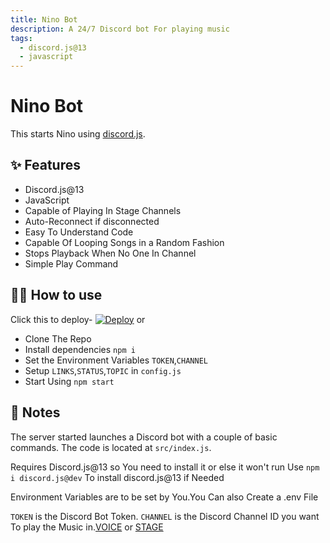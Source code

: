 ```yaml
---
title: Nino Bot
description: A 24/7 Discord bot For playing music
tags:
  - discord.js@13
  - javascript
---
```


# Nino Bot 

This starts Nino using [discord.js](https://discord.js.org/#/).

## ✨ Features

- Discord.js@13
- JavaScript
- Capable of Playing In Stage Channels
- Auto-Reconnect if disconnected
- Easy To Understand Code
- Capable Of Looping Songs in a Random Fashion
- Stops Playback When No One In Channel
- Simple Play Command

## 💁‍♀️ How to use

Click this to deploy-
[![Deploy](https://www.herokucdn.com/deploy/button.svg)](https://heroku.com/deploy)
or

- Clone The Repo
- Install dependencies `npm i`
- Set the Environment Variables `TOKEN`,`CHANNEL`
- Setup `LINKS`,`STATUS`,`TOPIC` in `config.js`
- Start Using `npm start`

## 📝 Notes

The server started launches a Discord bot with a couple of basic commands. The code is located at `src/index.js`.

Requires Discord.js@13 so You need to install it or else it won't run
Use `npm i discord.js@dev` To install discord.js@13 if Needed

Environment Variables are to be set by You.You Can also Create a .env File

`TOKEN` is the Discord Bot Token.
`CHANNEL` is the Discord Channel ID you want To play the Music in.[VOICE](https://discord.js.org/#/docs/main/master/class/VoiceChannel?scrollTo=id) or [STAGE](https://discord.js.org/#/docs/main/master/class/StageChannel?scrollTo=id)
